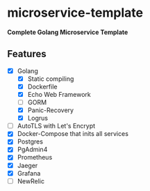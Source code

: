 # microservice-template
**Complete Golang Microservice Template**

## Features
- [x] Golang
    - [x] Static compiling
    - [x] Dockerfile
    - [x] Echo Web Framework
    - [ ] GORM
    - [x] Panic-Recovery
    - [x] Logrus
- [ ] AutoTLS with Let's Encrypt
- [x] Docker-Compose that inits all services
- [x] Postgres
- [x] PgAdmin4
- [x] Prometheus
- [x] Jaeger
- [x] Grafana
- [ ] NewRelic
